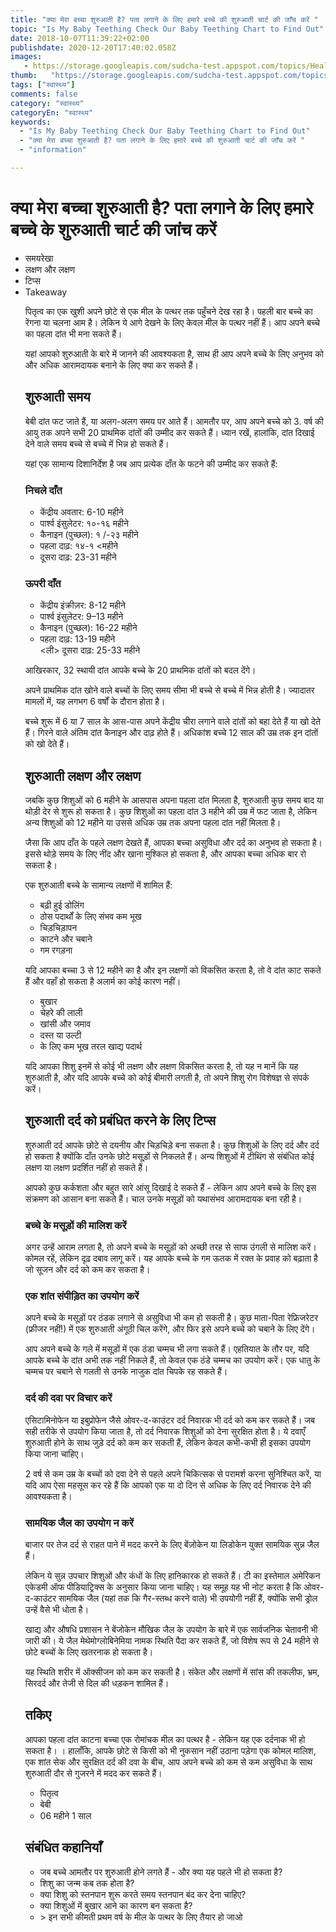 ```yaml
---
title: "क्या मेरा बच्चा शुरुआती है? पता लगाने के लिए हमारे बच्चे की शुरुआती चार्ट की जाँच करें "
topic: "Is My Baby Teething Check Our Baby Teething Chart to Find Out"
date: 2018-10-07T11:39:22+02:00
publishdate: 2020-12-20T17:40:02.058Z
images: 
   - https://storage.googleapis.com/sudcha-test.appspot.com/topics/Health/default-selection/5.jpg
thumb:   "https://storage.googleapis.com/sudcha-test.appspot.com/topics/Health/default-selection/thumb/5.jpg"
tags: ["स्वास्थ्य"]
comments: false
category: "स्वास्थ्य"
categoryEn: "स्वास्थ्य"
keywords: 
  - "Is My Baby Teething Check Our Baby Teething Chart to Find Out"
  - "क्या मेरा बच्चा शुरुआती है? पता लगाने के लिए हमारे बच्चे की शुरुआती चार्ट की जाँच करें "
  - "information"

---
```

<h1> क्या मेरा बच्चा शुरुआती है? पता लगाने के लिए हमारे बच्चे के शुरुआती चार्ट की जांच करें </h1> <ul> <li> समयरेखा </li> <li> लक्षण और लक्षण </li> <li> टिप्स </li> <li> Takeaway </li> </उल> <p> पितृत्व का एक खुशी अपने छोटे से एक मील के पत्थर तक पहुँचने देख रहा है। पहली बार बच्चे का रेंगना या चलना आम है। लेकिन ये आगे देखने के लिए केवल मील के पत्थर नहीं हैं। आप अपने बच्चे का पहला दांत भी मना सकते हैं। </p> <p> यहां आपको शुरुआती के बारे में जानने की आवश्यकता है, साथ ही आप अपने बच्चे के लिए अनुभव को और अधिक आरामदायक बनाने के लिए क्या कर सकते हैं। </p> <h2> शुरुआती समय </h2> <p> बेबी दांत फट जाते हैं, या अलग-अलग समय पर आते हैं। आमतौर पर, आप अपने बच्चे को 3. वर्ष की आयु तक अपने सभी 20 प्राथमिक दांतों की उम्मीद कर सकते हैं। ध्यान रखें, हालांकि, दांत दिखाई देने वाले समय बच्चे से बच्चे में भिन्न हो सकते हैं। </p> <p> यहां एक सामान्य दिशानिर्देश है जब आप प्रत्येक दाँत के फटने की उम्मीद कर सकते हैं: </p> <h3> निचले दाँत </h3> <ul> <li> केंद्रीय अवतार: 6-10 महीने </li> <li> पार्श्व इंसुलेटर: १०-१६ महीने </li> <li> कैनाइन (पुच्छल): १ /-२३ महीने </li> <li> पहला दाढ़: १४-१ <महीने </li> <li> दूसरा दाढ़: 23-31 महीने </li> </ul> <h3> ऊपरी दाँत </h3> <ul> <li> केंद्रीय इंक्रीज़र: 8-12 महीने </li> <li> पार्श्व इंसुलेटर: 9–13 महीने </ली> <li> कैनाइन (पुच्छल): 16-22 महीने </li> <li> पहला दाढ़: 13-19 महीने </li> <ली> दूसरा दाढ़: 25-33 महीने </li> </ul> <p> आखिरकार, 32 स्थायी दांत आपके बच्चे के 20 प्राथमिक दांतों को बदल देंगे। </p> <p> अपने प्राथमिक दांत खोने वाले बच्चों के लिए समय सीमा भी बच्चे से बच्चे में भिन्न होती है। ज्यादातर मामलों में, यह लगभग 6 वर्षों के दौरान होता है। </p> <p> बच्चे शुरू में 6 या 7 साल के आस-पास अपने केंद्रीय चीरा लगाने वाले दांतों को बहा देते हैं या खो देते हैं। गिरने वाले अंतिम दांत कैनाइन और दाढ़ होते हैं। अधिकांश बच्चे 12 साल की उम्र तक इन दांतों को खो देते हैं। </p> <h2> शुरुआती लक्षण और लक्षण </h2> <p> जबकि कुछ शिशुओं को 6 महीने के आसपास अपना पहला दांत मिलता है, शुरुआती कुछ समय बाद या थोड़ी देर से शुरू हो सकता है। कुछ शिशुओं का पहला दांत 3 महीने की उम्र में फट जाता है, लेकिन अन्य शिशुओं को 12 महीने या उससे अधिक उम्र तक अपना पहला दांत नहीं मिलता है। </p> <p> जैसा कि आप दाँत के पहले लक्षण देखते हैं, आपका बच्चा असुविधा और दर्द का अनुभव हो सकता है। इससे थोड़े समय के लिए नींद और खाना मुश्किल हो सकता है, और आपका बच्चा अधिक बार रो सकता है। </p> <p> एक शुरुआती बच्चे के सामान्य लक्षणों में शामिल हैं: </p> <ul> <li> बढ़ी हुई डोलिंग </li> <li> ठोस पदार्थों के लिए संभव कम भूख </li> <li> चिड़चिड़ापन </li > <li> काटने और चबाने </li> <li> गम रगड़ना </li> </ul> <p> यदि आपका बच्चा 3 से 12 महीने का है और इन लक्षणों को विकसित करता है, तो वे दांत काट सकते हैं और वहाँ हो सकता है अलार्म का कोई कारण नहीं। </p> <ul> <li> बुखार </li> <li> चेहरे की लाली </li> <li> खांसी और जमाव </li> <li> दस्त या उल्टी </li> <li> के लिए कम भूख तरल खाद्य पदार्थ </li> </ul> <p> यदि आपका शिशु इनमें से कोई भी लक्षण और लक्षण विकसित करता है, तो यह न मानें कि यह शुरुआती है, और यदि आपके बच्चे को कोई बीमारी लगती है, तो अपने शिशु रोग विशेषज्ञ से संपर्क करें। </p> <h2> शुरुआती दर्द को प्रबंधित करने के लिए टिप्स </h2> <p> शुरुआती दर्द आपके छोटे से दयनीय और चिड़चिड़े बना सकता है। कुछ शिशुओं के लिए दर्द और दर्द हो सकता है क्योंकि दाँत उनके छोटे मसूड़ों से निकलते हैं। अन्य शिशुओं में टीथिंग से संबंधित कोई लक्षण या लक्षण प्रदर्शित नहीं हो सकते हैं। </p> <p> आपको कुछ कर्कशता और बहुत सारे आंसू दिखाई दे सकते हैं - लेकिन आप अपने बच्चे के लिए इस संक्रमण को आसान बना सकते हैं। चाल उनके मसूड़ों को यथासंभव आरामदायक बना रही है। </p> <h3> बच्चे के मसूड़ों की मालिश करें </h3> <p> अगर उन्हें आराम लगता है, तो अपने बच्चे के मसूड़ों को अच्छी तरह से साफ उंगली से मालिश करें। कोमल रहें, लेकिन दृढ़ दबाव लागू करें। यह आपके बच्चे के गम ऊतक में रक्त के प्रवाह को बढ़ाता है जो सूजन और दर्द को कम कर सकता है। </p> <h3> एक शांत संपीड़ित का उपयोग करें </h3> <p> अपने बच्चे के मसूड़ों पर ठंडक लगाने से असुविधा भी कम हो सकती है। कुछ माता-पिता रेफ्रिजरेटर (फ्रीजर नहीं!) में एक शुरुआती अंगूठी चिल करेंगे, और फिर इसे अपने बच्चे को चबाने के लिए देंगे। </p> <p> आप अपने बच्चे के गले में मसूड़ों में एक ठंडा चम्मच भी लगा सकते हैं। एहतियात के तौर पर, यदि आपके बच्चे के दांत अभी तक नहीं निकले हैं, तो केवल एक ठंडे चम्मच का उपयोग करें। एक धातु के चम्मच पर चबाने से गलती से उनके नाजुक दांत चिपके रह सकते हैं। </p> <h3> दर्द की दवा पर विचार करें </h3> <p> एसिटामिनोफेन या इबुप्रोफेन जैसे ओवर-द-काउंटर दर्द निवारक भी दर्द को कम कर सकते हैं। जब सही तरीके से उपयोग किया जाता है, तो दर्द निवारक शिशुओं को देना सुरक्षित होता है। ये दवाएँ शुरुआती होने के साथ जुड़े दर्द को कम कर सकती हैं, लेकिन केवल कभी-कभी ही इसका उपयोग किया जाना चाहिए। </p> <p> 2 वर्ष से कम उम्र के बच्चों को दवा देने से पहले अपने चिकित्सक से परामर्श करना सुनिश्चित करें, या यदि आप ऐसा महसूस कर रहे हैं कि आपको एक या दो दिन से अधिक के लिए दर्द निवारक देने की आवश्यकता है। </p> <h3 > सामयिक जैल का उपयोग न करें </h3> <p> बाजार पर तेज दर्द से राहत पाने में मदद करने के लिए बेंज़ोकेन या लिडोकेन युक्त सामयिक सुन्न जैल हैं। </p> <p> लेकिन ये सुन्न उपचार शिशुओं और कंधों के लिए हानिकारक हो सकते हैं। टी का इस्तेमाल अमेरिकन एकेडमी ऑफ पीडियाट्रिक्स के अनुसार किया जाना चाहिए। यह समूह यह भी नोट करता है कि ओवर-द-काउंटर सामयिक जैल (यहां तक ​​कि गैर-स्तब्ध करने वाले) भी उपयोगी नहीं हैं, क्योंकि सभी ड्रोल उन्हें वैसे भी धोता है। </p> <p> खाद्य और औषधि प्रशासन ने बेंजोकेन मौखिक जैल के उपयोग के बारे में एक सार्वजनिक चेतावनी भी जारी की। ये जैल मेथेमोग्लोबिनेमिया नामक स्थिति पैदा कर सकते हैं, जो विशेष रूप से 24 महीने से छोटे बच्चों के लिए खतरनाक हो सकता है। </p> <p> यह स्थिति शरीर में ऑक्सीजन को कम कर सकती है। संकेत और लक्षणों में सांस की तकलीफ, भ्रम, सिरदर्द और तेजी से दिल की धड़कन शामिल हैं। </p> <h2> तकिए </h2> <p> आपका पहला दांत काटना बच्चा एक रोमांचक मील का पत्थर है - लेकिन यह एक दर्दनाक भी हो सकता है। । हालाँकि, आपके छोटे से किसी को भी नुकसान नहीं उठाना पड़ेगा एक कोमल मालिश, एक शांत सेक और सुरक्षित दर्द की दवा के बीच, आप अपने बच्चे को कम से कम असुविधा के साथ शुरुआती दौर से गुजरने में मदद कर सकते हैं। </p> <p> </p> <ul> <li> पितृत्व </li> <li > बेबी </li> <li> 06 महीने 1 साल </li> </ul> <h2> संबंधित कहानियाँ </h2> <ul> <li> जब बच्चे आमतौर पर शुरुआती होने लगते हैं - और क्या यह पहले भी हो सकता है? </li> <li> शिशु का जन्म कब तक होता है? </li> <li> क्या शिशु को स्तनपान शुरू करते समय स्तनपान बंद कर देना चाहिए? </li> <li> क्या शिशुओं में बुखार आने का कारण बन सकता है? </li> <li> > इन सभी कीमती प्रथम वर्ष के मील के पत्थर के लिए तैयार हो जाओ </li> </ul> 